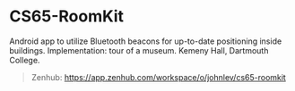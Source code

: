 # CS65-RoomKit

Android app to utilize Bluetooth beacons for up-to-date positioning inside buildings. Implementation: tour of a museum. Kemeny Hall, Dartmouth College.

> Zenhub: https://app.zenhub.com/workspace/o/johnlev/cs65-roomkit
